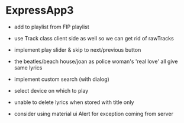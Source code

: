 ﻿# ExpressApp3

- add to playlist from FIP playlist
- use Track class client side as well so we can get rid of rawTracks

- implement play slider & skip to next/previous button
- the beatles/beach house/joan as police woman's 'real love' all give same lyrics
- implement custom search (with dialog)
- select device on which to play
- unable to delete lyrics when stored with title only

- consider using material ui Alert for exception coming from server
